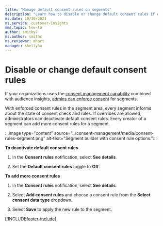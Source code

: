 ```yaml
---
title: "Manage default consent rules on segments"
description: "Learn how to disable or change default consent rules if overrides are enabled."
ms.date: 10/30/2021
ms.service: customer-insights
mms.topic: how-to
author: smithy7
ms.author: smithc
ms.reviewer: mhart
manager: shellyha
---
```


# Disable or change default consent rules

If your organizations uses the [consent management capability](../consent-management/overview.md) combined with audience insights, [admins can enforce consent](activate-consent.md) for segments. 

With enforced consent rules in the segment area, every segment informs about the state of consent check and rules. If overrides are allowed, administrators can deactivate default consent rules. Every creator of a segment can add more consent rules for a segment. 

:::image type="content" source="../consent-management/media/consent-rules-segment.png" alt-text="Segment builder with consent rule options.":::

**To deactivate default consent rules**

1. In the **Consent rules** notification, select **See details**. 

1. Set the **Default consent rules** toggle to **Off**.

**To add more consent rules**

1. In the **Consent rules** notification, select **See details**. 

1. Select **Add consent rules** and choose a consent rule from the **Select consent data type** dropdown.

1. Select **Save** to apply the new rule to the segment.

[!INCLUDE[footer-include](../includes/footer-banner.md)] 
